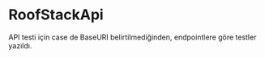# RoofStackApi
API testi için case de BaseURI belirtilmediğinden, endpointlere göre testler yazıldı.
